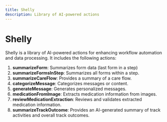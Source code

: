 ```yaml
---
title: Shelly
description: Library of AI-powered actions
---
```


# Shelly

Shelly is a library of AI-powered actions for enhancing workflow automation and data processing. It includes the following actions:

1. **summarizeForm**: Summarizes form data (last form in a step)
2. **summarizeFormsInStep**: Summarizes all forms within a step.
3. **summarizeCareFlow**: Provides a summary of a care flow.
4. **categorizeMessage**: Categorizes messages or content.
5. **generateMessage**: Generates personalized messages.
6. **medicationFromImage**: Extracts medication information from images.
7. **reviewMedicationExtraction**: Reviews and validates extracted medication information.
8. **summarizeTrackOutcome**: Provides an AI-generated summary of track activities and overall track outcomes.